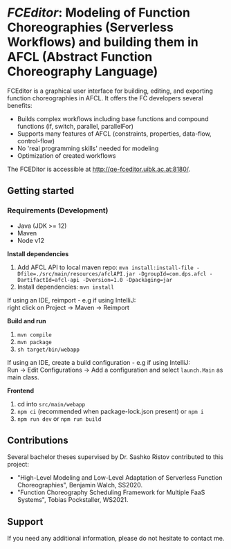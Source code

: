 # *FCEditor*: Modeling of Function Choreographies (Serverless Workflows) and building them in AFCL (Abstract Function Choreography Language)

FCEditor is a graphical user interface for building, editing, and exporting function choreographies in AFCL. It offers the FC developers several benefits:

- Builds complex workflows including base functions and compound functions (if, switch, parallel, parallelFor)
- Supports many features of AFCL (constraints, properties, data-flow, control-flow)
- No 'real programming skills' needed for modeling
- Optimization of created workflows

The FCEDitor is accessible at http://qe-fceditor.uibk.ac.at:8180/.

## Getting started

### Requirements (Development)

* Java (JDK >= 12)
* Maven
* Node v12

**Install dependencies**  
1. Add AFCL API to local maven repo: `mvn install:install-file -Dfile=./src/main/resources/afclAPI.jar -DgroupId=com.dps.afcl -DartifactId=afcl-api -Dversion=1.0 -Dpackaging=jar`
2. Install dependencies: `mvn install`  

If using an IDE, reimport - e.g if using IntelliJ:  
right click on Project -> Maven -> Reimport

**Build and run**
1. `mvn compile`
2. `mvn package`
3. `sh target/bin/webapp`

If using an IDE, create a build configuration - e.g if using IntelliJ:  
Run -> Edit Configurations -> Add a configuration and select ``launch.Main`` as main class.

**Frontend**

1. cd into `src/main/webapp`
2. `npm ci` (recommended when package-lock.json present) or `npm i`
3. `npm run dev` or `npm run build`


## Contributions

Several bachelor theses supervised by Dr. Sashko Ristov contributed to this project:

- "High-Level Modeling and Low-Level Adaptation of Serverless Function Choreographies", Benjamin Walch, SS2020.
- "Function Choreography Scheduling Framework for Multiple FaaS Systems", Tobias Pockstaller, WS2021.


## Support

If you need any additional information, please do not hesitate to contact me.